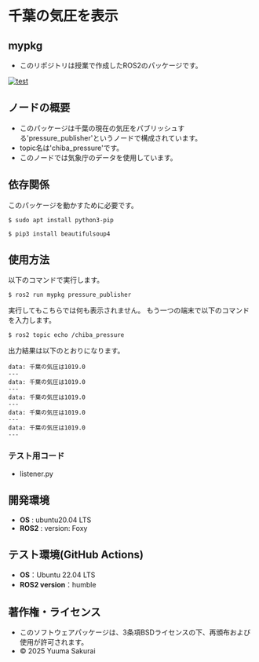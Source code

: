 # 千葉の気圧を表示
## mypkg
- このリポジトリは授業で作成したROS2のパッケージです。

[![test](https://github.com/yuumin131/mypkg2/actions/workflows/test.yml/badge.svg)](https://github.com/yuumin131/mypkg2/actions/workflows/test.yml)
## ノードの概要
- このパッケージは千葉の現在の気圧をパブリッシュする'pressure_publisher'というノードで構成されています。
- topic名は'chiba_pressure'です。
- このノードでは気象庁のデータを使用しています。
## 依存関係
このパッケージを動かすために必要です。
```
$ sudo apt install python3-pip
```
```
$ pip3 install beautifulsoup4
``` 
## 使用方法
以下のコマンドで実行します。  
```
$ ros2 run mypkg pressure_publisher
```
実行してもこちらでは何も表示されません。
もう一つの端末で以下のコマンドを入力します。
```
$ ros2 topic echo /chiba_pressure
```
出力結果は以下のとおりになります。
```
data: 千葉の気圧は1019.0
---
data: 千葉の気圧は1019.0
---
data: 千葉の気圧は1019.0
---
data: 千葉の気圧は1019.0
---
data: 千葉の気圧は1019.0
---
```
### テスト用コード
- listener.py
## 開発環境
- **OS** : ubuntu20.04 LTS
- **ROS2** : version: Foxy
## テスト環境(GitHub Actions)
- **OS**：Ubuntu 22.04 LTS
- **ROS2 version**：humble
## 著作権・ライセンス
- このソフトウェアパッケージは、3条項BSDライセンスの下、再頒布および使用が許可されます。
- © 2025 Yuuma Sakurai

